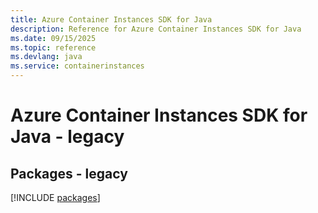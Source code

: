 ```yaml
---
title: Azure Container Instances SDK for Java
description: Reference for Azure Container Instances SDK for Java
ms.date: 09/15/2025
ms.topic: reference
ms.devlang: java
ms.service: containerinstances
---
```

# Azure Container Instances SDK for Java - legacy
## Packages - legacy
[!INCLUDE [packages](container-instances-index.md)]